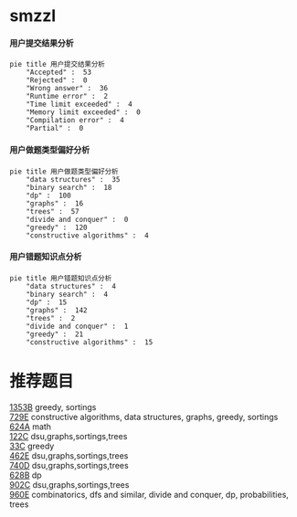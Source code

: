 # smzzl

<!-- tabs:start -->



#### **用户提交结果分析**

```mermaid
pie title 用户提交结果分析
    "Accepted" :  53
    "Rejected" :  0
    "Wrong answer" :  36
    "Runtime error" :  2
    "Time limit exceeded" :  4
    "Memory limit exceeded" :  0
    "Compilation error" :  4
    "Partial" :  0
```

#### **用户做题类型偏好分析**

```mermaid
pie title 用户做题类型偏好分析
    "data structures" :  35
    "binary search" :  18
    "dp" :  100
    "graphs" :  16
    "trees" :  57
    "divide and conquer" :  0
    "greedy" :  120
    "constructive algorithms" :  4
```
#### **用户错题知识点分析**

```mermaid
pie title 用户错题知识点分析
    "data structures" :  4
    "binary search" :  4
    "dp" :  15
    "graphs" :  142
    "trees" :  2
    "divide and conquer" :  1
    "greedy" :  21
    "constructive algorithms" :  15
```



<!-- tabs:end -->
# 推荐题目
[1353B](https://codeforces.com/contest/1353/problem/B)		greedy,
                        sortings		  
[729E](https://codeforces.com/contest/729/problem/E)		constructive algorithms,
                        data structures,
                        graphs,
                        greedy,
                        sortings		  
[624A](https://codeforces.com/contest/624/problem/A)		math		  
[122C](https://codeforces.com/contest/122/problem/C)		dsu,graphs,sortings,trees		  
[33C](https://codeforces.com/contest/33/problem/C)		greedy		  
[462E](https://codeforces.com/contest/462/problem/E)		dsu,graphs,sortings,trees		  
[740D](https://codeforces.com/contest/740/problem/D)		dsu,graphs,sortings,trees		  
[628B](https://codeforces.com/contest/628/problem/B)		dp		  
[902C](https://codeforces.com/contest/902/problem/C)		dsu,graphs,sortings,trees		  
[960E](https://codeforces.com/contest/960/problem/E)		combinatorics,
                        dfs and similar,
                        divide and conquer,
                        dp,
                        probabilities,
                        trees		  
